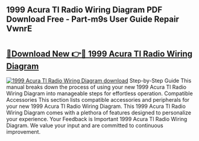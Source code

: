 ## 1999 Acura Tl Radio Wiring Diagram PDF Download Free - Part-m9s User Guide Repair VwnrE

# <h2><a href="http://dfkufvn.blite.top/?on=1999+Acura+Tl+Radio+Wiring+Diagram">🔗Download New 👉🔴 1999 Acura Tl Radio Wiring Diagram</a></h2>

[![1999 Acura Tl Radio Wiring Diagram download](https://i.imgur.com/lujVjoI.png)](http://dfkufvn.blite.top/?on=1999+Acura+Tl+Radio+Wiring+Diagram)
Step-by-Step Guide This manual breaks down the process of using your new 1999 Acura Tl Radio Wiring Diagram into manageable steps for effortless operation. Compatible Accessories This section lists compatible accessories and peripherals for your new 1999 Acura Tl Radio Wiring Diagram. This 1999 Acura Tl Radio Wiring Diagram comes with a plethora of features designed to personalize your experience. Your Feedback is Important 1999 Acura Tl Radio Wiring Diagram. We value your input and are committed to continuous improvement.
